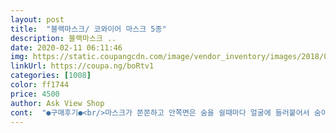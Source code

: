 ```yaml
---
layout: post 
title:  "블랙마스크/ 코와이어 마스크 5종" 
description: 블랙마스크 ..
date: 2020-02-11 06:11:46 
img: https://static.coupangcdn.com/image/vendor_inventory/images/2018/08/29/16/6/17e1b72e-4eaf-4700-8b99-7d9f97b1afba.jpg 
linkUrl: https://coupa.ng/boRtv1 
categories: [1008] 
color: ff1744 
price: 4500 
author: Ask View Shop 
cont:  "●구매후기●<br/>마스크가 쫀쫀하고 안쪽면은 숨을 쉴때마다 얼굴에 들러붙어서 숨이 막히는것같기도 하고요~<br/>면마스크를 처음 사봐서 답답함도 있는것같아요.<br/><br/>비싼것치고 크기가 작은듯해요.<br/><br/>약속된 날짜에 그것도 아침 일찍 잘 받았고 지퍼백에 담겨있어요.<br/><br/>제가 얼굴이 작은편인데도 귀 위쪽 부분 살짝 당기는 느낌 있지만 아픈건 아니고 일회용 입체 마스크에 비해 얼굴에 더 밀착되는거 같아요.<br/> 숨 쉴때마다 콧구멍에 너무 달라붙어서 숨쉬기가 많이 힘들어요.<br/> 4인가족이 미스크 사용하려니 너무 부담되서 저만 잘 빨아쓰려고 천마스크 산거라 적응해서 써보려구요.<br/> 천의 질은 괜찮아요.<br/><br/>제가 얼굴이 큰편이 아닌데 귀쪽이 너무 쨍쨍해서 오래 끼고있으니까 스르르 귀에서 벗겨지는 느낌이 나요.<br/><br/>진짜 어이가 없어요<br/>코로나 19가 아니었으면 절대 쓰지 않았을 마스크니까요~~<br/>학원을 오갈때 사용하고 있는데 저는 좀 힘이드네요.<br/><br/>" 
---
```

